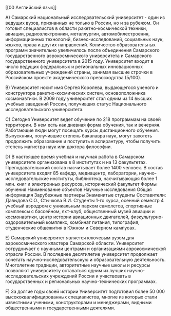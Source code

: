 [[00 Английский язык]]

А) Самарский национальный исследовательский университет - один из ведущих вузов, признанных не только в России, но и за рубежом. Он готовит специалистов в области ракетно-космической техники, авиации, радиоэлектроники, металлургии, автомобилестроения, информационных технологий, бизнес-исследований, социальных наук, языков, права и других направлений. Количество образовательных программ значительно увеличилось после объединения Самарского государственного аэрокосмического университета и Самарского государственного университета в 2015 году. Университет входит в число ведущих федеральных и региональных инновационных образовательных учреждений страны, занимая высшие строчки в Российском проекте академического превосходства (5/100).

B) Университет носит имя Сергея Королева, выдающегося ученого и конструктора ракетно-космических систем, основоположника космонавтики. В 2009 году университет стал одним из 14 высших учебных заведений России, получивших статус Национального исследовательского университета.

C) Сегодня Университет ведет обучение по 218 программам на своей территории. В нем есть как дневная форма обучения, так и вечерняя. Работающие люди могут посещать курсы дистанционного обучения. Выпускники, получившие степень бакалавра наук, могут захотеть продолжить образование и поступить в аспирантуру, чтобы получить степень магистра наук или доктора философии. 

D) В настоящее время учебная и научная работа в Самарском университете организована в 8 институтах и на 13 факультетах. Преподавательский состав насчитывает более 1400 человек. В состав университета входят 85 кафедр, медиацентр, лаборатории, научно-исследовательские институты, библиотека, насчитывающая более 1 млн. книг и электронных ресурсов, исторический факультет Формы обучения Наименование объектов Научные исследования Общая информация Зарубежные партнеры Знаменитые студенты Составители: Давыдова С.О., Стычкова В.И. Студенты 1-го курса, осенний семестр 4 учебный аэродром с уникальным парком самолетов, спортивные комплексы с бассейном, яхт-клуб, общественный музей авиации и космонавтики, центр истории авиационных двигателей, физкультурно-оздоровительный комплекс, комбинат питания, типография, студенческие общежития в Южном и Северном кампусах. 

E) Самарский университет является ключевым вузом для аэрокосмического кластера Самарской области. Университет сотрудничает с научными центрами и организациями аэрокосмической отрасли России. В последнее десятилетие университет продолжает сочетать научно-исследовательскую и образовательную деятельность. Многолетние традиции, авторитетные научные школы и ресурсы позволяют университету оставаться одним из лучших научно-исследовательских учреждений России и участвовать в государственных и региональных научно-технических программах. 

F) За долгие годы своей истории Университет подготовил более 50 000 высококвалифицированных специалистов, многие из которых стали известными учеными, конструкторами и менеджерами, видными общественными и государственными деятелями.